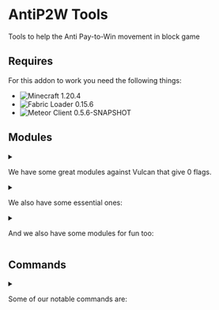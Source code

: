 # AntiP2W Tools
Tools to help the Anti Pay-to-Win movement in block game

## Requires
For this addon to work you need the following things:
- ![Minecraft 1.20.4](https://img.shields.io/badge/Minecraft-1.20.4-00cc00.svg)
- ![Fabric Loader 0.15.6](https://img.shields.io/badge/Fabric_Loader-0.15.6-807a6d.svg)
- ![Meteor Client 0.5.6-SNAPSHOT](https://img.shields.io/badge/Meteor_Client-0.5.6--SNAPSHOT-913de2.svg)


## Modules
<details>
<summary>
  
We have some great modules against Vulcan that give 0 flags.

</summary>
Boat Fly (395 bps max)
- Elytra Fly (elytra takes no durability, 70 bps max)
- Glide
- Spider
</details>

<details>
<summary>
  
We also have some essential ones:

</summary>Anti Vanish
- Auto Login
- Auto Sign Plus
- Chat Filter
- Packet Logger
- Storage No Render
</details>

<details>
<summary>
  
And we also have some modules for fun too:

</summary>
Creative Puke 
- Fidget Spinner
- Minesweeper
- Trampoline
</details>

## Commands
<details>
<summary>
  
Some of our notable commands are: 

</summary>
shulker-counter
- chest
- hotbar-clear
</details>
